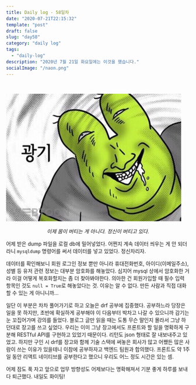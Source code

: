 ```yaml
---
title: Daily log - 58일차
date: "2020-07-21T22:15:32"
template: "post"
draft: false
slug: "day58"
category: "daily log"
tags:
  - "daily-log"
description: "2020년 7월 21일 화요일에는 이것을 했습니다."
socialImage: "/naon.png"
---
```


<br>

![day58](/media/200721-day58.JPG)
*<center>이제 몸이 버티는 게 아니다. 정신이 버티고 있다.</center>*

어제 받은 dump 파일을 로컬 db에 밀어넣었다. 어쩐지 계속 데이터 씌우는 게 안 되더라니 `mysqldump` 명령어를 써서 데이터를 넣고 있었다. 정신차리자.

데이터를 확인해보니 회원 로그인 정보 뿐만 아니라 휴대전화번호, 아이디(이메일주소), 성별 등 유저 관련 정보는 대부분 암호화를 해놓았다. 심지어 mysql 상에서 암호화한 거라 이걸 어떻게 복호화할지는 좀 더 찾아봐야한다. 의아한 건 회원가입할 때 필수 입력 항목인 것도 `null = True`로 해놓았다는 것. 이유는 알 수 없다. 만든 사람과 직접 대화할 수 있는 게 아니니까...

일단 이 부분은 차차 풀어가기로 하고 오늘은 drf 공부에 집중했다. 공부하느라 당장은 일을 못 하지만, 초반에 확실하게 공부해야 이 다음부터 박차고 나갈 수 있으니까 감기는 눈 꼬집어가며 강의를 들었다. 블로그 글만 읽을 때는 도통 무슨 말인지 몰라서 그냥 하던대로 장고를 쓰고 싶었다. 우리는 이미 그냥 장고에서도 프론트와 할 일을 명확하게 구분해 RESTful API를 구현하고 있었기 때문이다. 리턴도 json 형태로 잘 내보내주고 있었고. 하지만 구인 시 drf를 장고와 함께 기술 스택에 써놓은 회사가 많고 어쨌든 많은 사람이 쓰는 이유가 있을테니 이참에 공부하자고 백엔드 팀원과 합의했다. 프론트도 약 1주일 동안 리액트 네이티브를 공부한다고 했으니 우리도 어느 정도 시간은 있는 셈.

어제 잠도 푹 자고 앞으로 업무 방향성도 어제보다는 명확해져서 기분 좋게 하루를 보내다 퇴근했다. 내일도 화이팅!